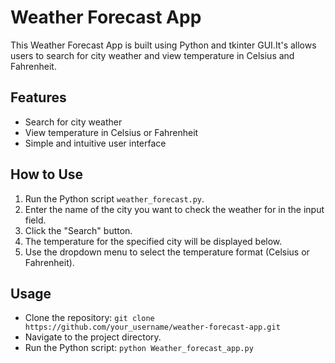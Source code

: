 # Weather Forecast App
This Weather Forecast App is built using Python and tkinter GUI.It's allows users to search for city weather and view temperature in Celsius and Fahrenheit.

## Features
- Search for city weather
- View temperature in Celsius or Fahrenheit
- Simple and intuitive user interface

## How to Use
1. Run the Python script `weather_forecast.py`.
2. Enter the name of the city you want to check the weather for in the input field.
3. Click the "Search" button.
4. The temperature for the specified city will be displayed below.
5. Use the dropdown menu to select the temperature format (Celsius or Fahrenheit).

## Usage
- Clone the repository: `git clone https://github.com/your_username/weather-forecast-app.git`
- Navigate to the project directory.
- Run the Python script: `python Weather_forecast_app.py`
